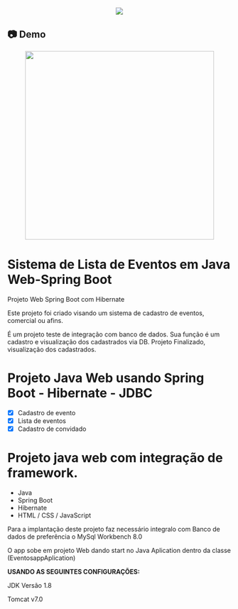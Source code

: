 <h1 align="center"><img src="https://user-images.githubusercontent.com/53831498/135899352-1463af04-5098-4741-bc8a-78c0877e1f96.png"></h1>

## :camera: Demo

<div align="center" >
  <img src="https://user-images.githubusercontent.com/53831498/135906073-22ad9ea4-23c0-4b2c-9d3e-72d807685767.gif"height="425">
</div>

# Sistema de Lista de Eventos em Java Web-Spring Boot
Projeto Web Spring Boot com Hibernate

Este projeto foi criado visando um sistema de cadastro de eventos, comercial ou afins.

É um projeto teste de integração com banco de dados. Sua função é um cadastro e visualização dos cadastrados via DB. Projeto Finalizado, visualização dos cadastrados.

# Projeto Java Web usando Spring Boot - Hibernate - JDBC

  - [x] Cadastro de evento 
  - [x] Lista de eventos
  - [x] Cadastro de convidado

# Projeto java web com integração de framework.

  - Java
  - Spring Boot
  - Hibernate
  - HTML / CSS / JavaScript

Para a implantação deste projeto faz necessário integralo com Banco de dados de preferência o MySql Workbench 8.0

O app sobe em projeto Web dando start no Java Aplication dentro da classe (EventosappAplication) 

**USANDO AS SEGUINTES CONFIGURAÇÕES:**

JDK Versão 1.8

Tomcat v7.0
